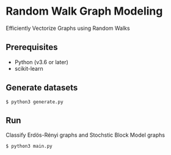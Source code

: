 # Random Walk Graph Modeling
Efficiently Vectorize Graphs using Random Walks

## Prerequisites
- Python (v3.6 or later)
- scikit-learn

## Generate datasets
```
$ python3 generate.py
```

## Run
Classify Erdös-Rényi graphs and Stochstic Block Model graphs
```
$ python3 main.py
```
